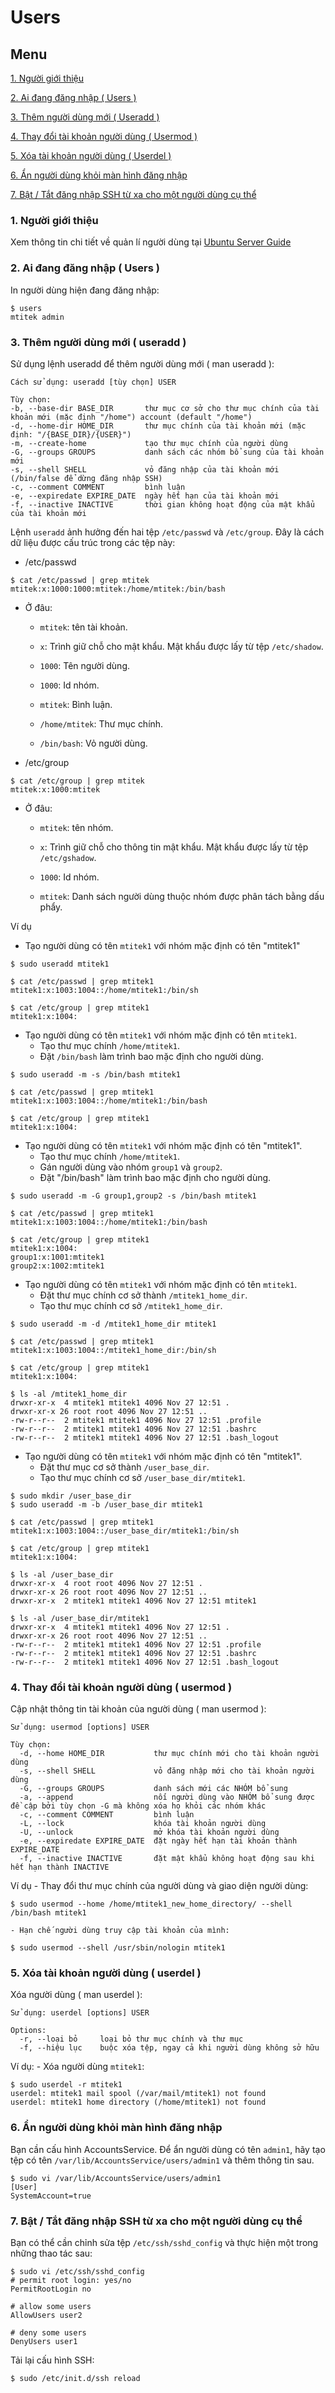 ﻿# Users
## Menu
[1. Người giới thiệu](#NguoiGioiThieu)

[2. Ai đang đăng nhập ( Users )](#Users)

[3. Thêm người dùng mới ( Useradd )](#Useradd)

[4. Thay đổi tài khoản người dùng ( Usermod )](#Usermod)

[5. Xóa tài khoản người dùng ( Userdel )](#Userdel)

[6. Ẩn người dùng khỏi màn hình đăng nhập](#AnNguoiDung)

[7. Bật / Tắt đăng nhập SSH từ xa cho một người dùng cụ thể](#BatTatDangNhapSSH)



<a name="NguoiGioiThieu"></a>
### 1. Người giới thiệu
 Xem thông tin chi tiết về quản lí người dùng tại [Ubuntu Server Guide](https://help.ubuntu.com/ctures/serverguide/user-management.html)

<a name="Users"></a>
### 2. Ai đang đăng nhập ( Users )
In người dùng hiện đang đăng nhập:
```
$ users
mtitek admin
```

<a name="Useradd"></a>
### 3. Thêm người dùng mới ( useradd )
Sử dụng lệnh useradd để thêm người dùng mới ( man useradd ):
```
Cách sử dụng: useradd [tùy chọn] USER

Tùy chọn:
-b, --base-dir BASE_DIR       thư mục cơ sở cho thư mục chính của tài khoản mới (mặc định "/home") account (default "/home")
-d, --home-dir HOME_DIR       thư mục chính của tài khoản mới (mặc định: "/{BASE_DIR}/{USER}")
-m, --create-home             tạo thư mục chính của người dùng
-G, --groups GROUPS           danh sách các nhóm bổ sung của tài khoản mới
-s, --shell SHELL             vỏ đăng nhập của tài khoản mới (/bin/false để dừng đăng nhập SSH)
-c, --comment COMMENT         bình luận
-e, --expiredate EXPIRE_DATE  ngày hết hạn của tài khoản mới
-f, --inactive INACTIVE       thời gian không hoạt động của mật khẩu của tài khoản mới
```

Lệnh `useradd` ảnh hưởng đến hai tệp `/etc/passwd` và `/etc/group`.
Đây là cách dữ liệu được cấu trúc trong các tệp này:
- /etc/passwd
```
$ cat /etc/passwd | grep mtitek
mtitek:x:1000:1000:mtitek:/home/mtitek:/bin/bash
```
    
- Ở đâu:

    - `mtitek`: tên tài khoản.
    
    - `x`: Trình giữ chỗ cho mật khẩu. Mật khẩu được lấy từ tệp `/etc/shadow`.
    
    - `1000`: Tên người dùng.
    
    - `1000`: Id nhóm.
    
    - `mtitek`: Bình luận.
    
    - `/home/mtitek`: Thư mục chính.
    
    - `/bin/bash`: Vỏ người dùng.
    

- /etc/group
```
$ cat /etc/group | grep mtitek
mtitek:x:1000:mtitek
```
- Ở đâu:

    - `mtitek`: tên nhóm.
    
    - `x`: Trình giữ chỗ cho thông tin mật khẩu. Mật khẩu được lấy từ tệp `/etc/gshadow`.
    
    - `1000`: Id nhóm.
    
    - `mtitek`: Danh sách người dùng thuộc nhóm được phân tách bằng dấu phẩy.
    
Ví dụ
- Tạo người dùng có tên `mtitek1` với nhóm mặc định có tên "mtitek1"
```
$ sudo useradd mtitek1

$ cat /etc/passwd | grep mtitek1
mtitek1:x:1003:1004::/home/mtitek1:/bin/sh

$ cat /etc/group | grep mtitek1
mtitek1:x:1004:
```

- Tạo người dùng có tên `mtitek1` với nhóm mặc định có tên `mtitek1`.
    + Tạo thư mục chính `/home/mtitek1`.
    + Đặt `/bin/bash` làm trình bao mặc định cho người dùng.
```
$ sudo useradd -m -s /bin/bash mtitek1

$ cat /etc/passwd | grep mtitek1
mtitek1:x:1003:1004::/home/mtitek1:/bin/bash

$ cat /etc/group | grep mtitek1
mtitek1:x:1004:
```

- Tạo người dùng có tên `mtitek1` với nhóm mặc định có tên "mtitek1".
    + Tạo thư mục chính `/home/mtitek1`.
    + Gán người dùng vào nhóm `group1` và `group2`.
    + Đặt "/bin/bash" làm trình bao mặc định cho người dùng.
```
$ sudo useradd -m -G group1,group2 -s /bin/bash mtitek1

$ cat /etc/passwd | grep mtitek1
mtitek1:x:1003:1004::/home/mtitek1:/bin/bash

$ cat /etc/group | grep mtitek1
mtitek1:x:1004:
group1:x:1001:mtitek1
group2:x:1002:mtitek1
```

- Tạo người dùng có tên `mtitek1` với nhóm mặc định có tên `mtitek1`.
    + Đặt thư mục chính cơ sở thành `/mtitek1_home_dir`.
    + Tạo thư mục chính cơ sở `/mtitek1_home_dir`.
```
$ sudo useradd -m -d /mtitek1_home_dir mtitek1

$ cat /etc/passwd | grep mtitek1
mtitek1:x:1003:1004::/mtitek1_home_dir:/bin/sh

$ cat /etc/group | grep mtitek1
mtitek1:x:1004:

$ ls -al /mtitek1_home_dir
drwxr-xr-x  4 mtitek1 mtitek1 4096 Nov 27 12:51 .
drwxr-xr-x 26 root root 4096 Nov 27 12:51 ..
-rw-r--r--  2 mtitek1 mtitek1 4096 Nov 27 12:51 .profile
-rw-r--r--  2 mtitek1 mtitek1 4096 Nov 27 12:51 .bashrc
-rw-r--r--  2 mtitek1 mtitek1 4096 Nov 27 12:51 .bash_logout
```

- Tạo người dùng có tên `mtitek1` với nhóm mặc định có tên "mtitek1".
    + Đặt thư mục cơ sở thành `/user_base_dir`.
    + Tạo thư mục chính cơ sở `/user_base_dir/mtitek1`.
```
$ sudo mkdir /user_base_dir
$ sudo useradd -m -b /user_base_dir mtitek1

$ cat /etc/passwd | grep mtitek1
mtitek1:x:1003:1004::/user_base_dir/mtitek1:/bin/sh

$ cat /etc/group | grep mtitek1
mtitek1:x:1004:

$ ls -al /user_base_dir
drwxr-xr-x  4 root root 4096 Nov 27 12:51 .
drwxr-xr-x 26 root root 4096 Nov 27 12:51 ..
drwxr-xr-x  2 mtitek1 mtitek1 4096 Nov 27 12:51 mtitek1

$ ls -al /user_base_dir/mtitek1
drwxr-xr-x  4 mtitek1 mtitek1 4096 Nov 27 12:51 .
drwxr-xr-x 26 root root 4096 Nov 27 12:51 ..
-rw-r--r--  2 mtitek1 mtitek1 4096 Nov 27 12:51 .profile
-rw-r--r--  2 mtitek1 mtitek1 4096 Nov 27 12:51 .bashrc
-rw-r--r--  2 mtitek1 mtitek1 4096 Nov 27 12:51 .bash_logout
```

<a name="Usermod"></a>
### 4. Thay đổi tài khoản người dùng ( usermod )
Cập nhật thông tin tài khoản của người dùng ( man usermod ):
```
Sử dụng: usermod [options] USER

Tùy chọn:
  -d, --home HOME_DIR           thư mục chính mới cho tài khoản người dùng
  -s, --shell SHELL             vỏ đăng nhập mới cho tài khoản người dùng
  -G, --groups GROUPS           danh sách mới các NHÓM bổ sung
  -a, --append                  nối người dùng vào NHÓM bổ sung được đề cập bởi tùy chọn -G mà không xóa họ khỏi các nhóm khác
  -c, --comment COMMENT         bình luận
  -L, --lock                    khóa tài khoản người dùng
  -U, --unlock                  mở khóa tài khoản người dùng
  -e, --expiredate EXPIRE_DATE  đặt ngày hết hạn tài khoản thành EXPIRE_DATE
  -f, --inactive INACTIVE       đặt mật khẩu không hoạt động sau khi hết hạn thành INACTIVE
```
  
Ví dụ
    - Thay đổi thư mục chính của người dùng và giao diện người dùng:
 ```
 $ sudo usermod --home /home/mtitek1_new_home_directory/ --shell /bin/bash mtitek1
 ```
 
    - Hạn chế người dùng truy cập tài khoản của mình:
```
$ sudo usermod --shell /usr/sbin/nologin mtitek1
```

<a name="Userdel"></a>
### 5. Xóa tài khoản người dùng ( userdel )
Xóa người dùng ( man userdel ):
```
Sử dụng: userdel [options] USER

Options:
  -r, --loại bỏ     loại bỏ thư mục chính và thư mục
  -f, --hiệu lục    buộc xóa tệp, ngay cả khi người dùng không sở hữu
```

Ví dụ:
    - Xóa người dùng `mtitek1`:
```
$ sudo userdel -r mtitek1
userdel: mtitek1 mail spool (/var/mail/mtitek1) not found
userdel: mtitek1 home directory (/home/mtitek1) not found
```

<a name="AnNguoiDung"></a>
### 6. Ẩn người dùng khỏi màn hình đăng nhập
Bạn cần cấu hình AccountsService.
Để ẩn người dùng có tên `admin1`, hãy tạo tệp có tên `/var/lib/AccountsService/users/admin1` và thêm thông tin sau.
```
$ sudo vi /var/lib/AccountsService/users/admin1
[User]
SystemAccount=true
```

<a name="BatTatDangNhapSSH"></a>
### 7. Bật / Tắt đăng nhập SSH từ xa cho một người dùng cụ thể
Bạn có thể cần chỉnh sửa tệp `/etc/ssh/sshd_config` và thực hiện một trong những thao tác sau:
```
$ sudo vi /etc/ssh/sshd_config
# permit root login: yes/no
PermitRootLogin no

# allow some users
AllowUsers user2

# deny some users
DenyUsers user1
```

Tải lại cấu hình SSH:
```
$ sudo /etc/init.d/ssh reload
```
